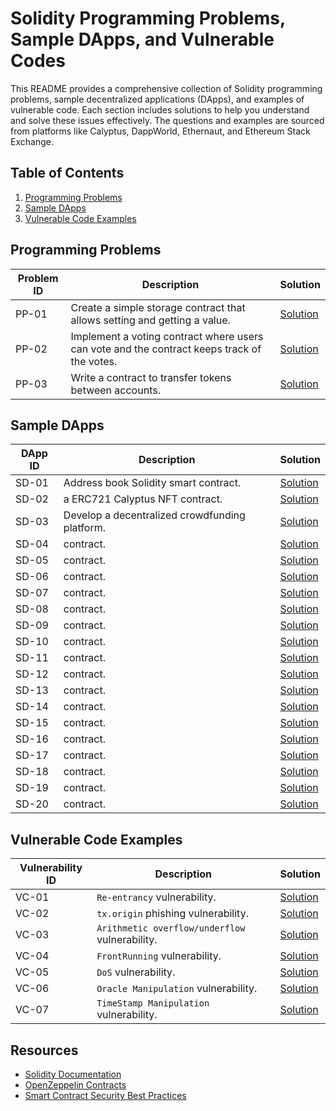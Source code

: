 # Solidity Programming Problems, Sample DApps, and Vulnerable Codes

This README provides a comprehensive collection of Solidity programming problems, sample decentralized applications (DApps), and examples of vulnerable code. Each section includes solutions to help you understand and solve these issues effectively. The questions and examples are sourced from platforms like Calyptus, DappWorld, Ethernaut, and Ethereum Stack Exchange.

## Table of Contents

1. [Programming Problems](#programming-problems)
2. [Sample DApps](#sample-dapps)
3. [Vulnerable Code Examples](#vulnerable-code-examples)

## Programming Problems

| Problem ID | Description | Solution |
|------------|-------------|----------|
| PP-01      | Create a simple storage contract that allows setting and getting a value. | [Solution](#simple-storage-contract) |
| PP-02      | Implement a voting contract where users can vote and the contract keeps track of the votes. | [Solution](#voting-contract) |
| PP-03      | Write a contract to transfer tokens between accounts. | [Solution](#token-transfer-contract) |


## Sample DApps

| DApp ID | Description | Solution |
|---------|-------------|----------|
| SD-01   | Address book Solidity smart contract. | [Solution](https://github.com/varmakollu/90Code/blob/main/Sample-Apps/AddressBook.sol) |
| SD-02   | a ERC721 Calyptus NFT contract. | [Solution](https://github.com/varmakollu/90Code/blob/main/Sample-Apps/CalyptusNFT.sol) |
| SD-03   | Develop a decentralized crowdfunding platform. | [Solution](#crowdfunding-dapp) |
| SD-04   |  contract. | [Solution](#crowdfunding-dapp) |
| SD-05   | contract. | [Solution](#crowdfunding-dapp) |
| SD-06   | contract. | [Solution](#crowdfunding-dapp) |
| SD-07   | contract. | [Solution](#crowdfunding-dapp) |
| SD-08   | contract. | [Solution](#crowdfunding-dapp) |
| SD-09   | contract. | [Solution](#crowdfunding-dapp) |
| SD-10   | contract. | [Solution](#crowdfunding-dapp) |
| SD-11   | contract. | [Solution](#crowdfunding-dapp) |
| SD-12   | contract. | [Solution](#crowdfunding-dapp) |
| SD-13   | contract. | [Solution](#crowdfunding-dapp) |
| SD-14   | contract. | [Solution](#crowdfunding-dapp) |
| SD-15   | contract. | [Solution](#crowdfunding-dapp) |
| SD-16   | contract. | [Solution](#crowdfunding-dapp) |
| SD-17   | contract. | [Solution](#crowdfunding-dapp) |
| SD-18   | contract. | [Solution](#crowdfunding-dapp) |
| SD-19   | contract. | [Solution](#crowdfunding-dapp) |
| SD-20  | contract. | [Solution](#crowdfunding-dapp) |

## Vulnerable Code Examples

| Vulnerability ID | Description | Solution |
|------------------|-------------|----------|
| VC-01            | `Re-entrancy` vulnerability. | [Solution](https://github.com/varmakollu/90Code/tree/main/Vulnerability/01-Re-Entrancy) |
| VC-02            | `tx.origin` phishing vulnerability. | [Solution](https://github.com/varmakollu/90Code/tree/main/Vulnerability/02-Tx.origin) |
| VC-03            | `Arithmetic overflow/underflow` vulnerability. | [Solution](https://github.com/varmakollu/90Code/tree/main/Vulnerability/03-Insecure%20Arithmetic) |
| VC-04            | `FrontRunning` vulnerability. | [Solution](https://github.com/varmakollu/90Code/tree/main/Vulnerability/04-Frontrunning) |
| VC-05            | `DoS` vulnerability. | [Solution](https://github.com/varmakollu/90Code/tree/main/Vulnerability/05-DoS%20Attack) |
| VC-06            | `Oracle Manipulation` vulnerability. | [Solution](https://github.com/varmakollu/90Code/tree/main/Vulnerability/06-Oracle%20Manipulation) |
| VC-07            | `TimeStamp Manipulation` vulnerability. | [Solution](https://github.com/varmakollu/90Code/tree/main/Vulnerability/07-Timestamp%20Manipulation) |


## Resources

- [Solidity Documentation](https://docs.soliditylang.org/)
- [OpenZeppelin Contracts](https://docs.openzeppelin.com/contracts/)
- [Smart Contract Security Best Practices](https://consensys.github.io/smart-contract-best-practices/)
